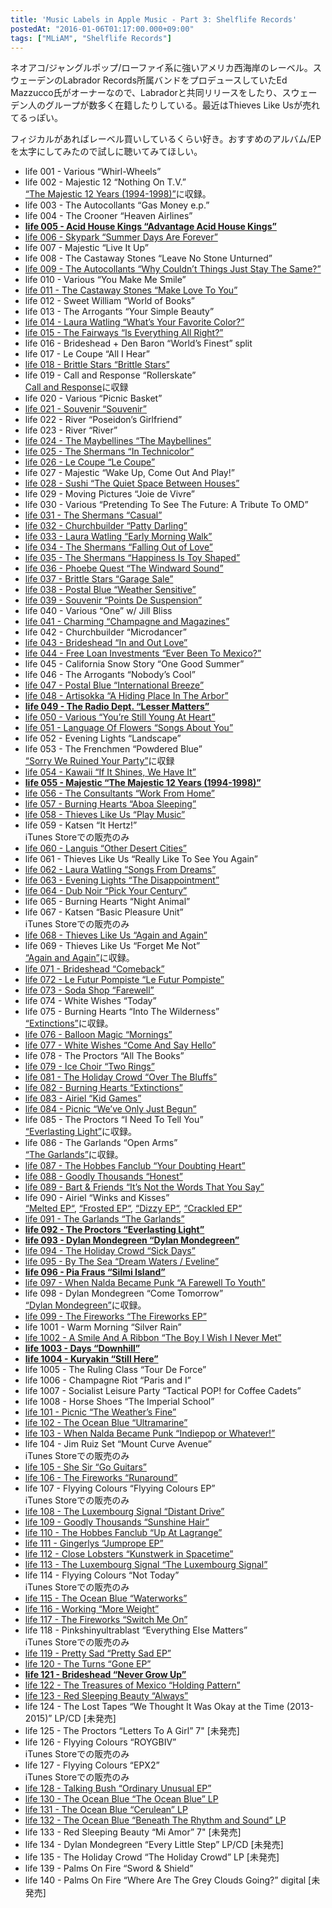 ```yaml
---
title: 'Music Labels in Apple Music - Part 3: Shelflife Records'
postedAt: "2016-01-06T01:17:00.000+09:00"
tags: ["MLiAM", "Shelflife Records"]
---
```


ネオアコ/ジャングルポップ/ローファイ系に強いアメリカ西海岸のレーベル。スウェーデンのLabrador Records所属バンドをプロデュースしていたEd Mazzucco氏がオーナーなので、Labradorと共同リリースをしたり、スウェーデン人のグループが数多く在籍したりしている。最近はThieves Like Usが売れてるっぽい。  

フィジカルがあればレーベル買いしているくらい好き。おすすめのアルバム/EPを太字にしてみたので試しに聴いてみてほしい。

* life 001 - Various “Whirl-Wheels”
* life 002 - Majestic 12 “Nothing On T.V.”  
[“The Majestic 12 Years (1994-1998)”](https://itun.es/jp/VgcTN)に収録。
* life 003 - The Autocollants “Gas Money e.p.”
* life 004 - The Crooner “Heaven Airlines”
* **[life 005 - Acid House Kings “Advantage Acid House Kings”](https://itun.es/jp/4EvMp)**
* [life 006 - Skypark “Summer Days Are Forever”](https://itun.es/jp/y1kYu)
* life 007 - Majestic “Live It Up”
* life 008 - The Castaway Stones “Leave No Stone Unturned”
* [life 009 - The Autocollants “Why Couldn’t Things Just Stay The Same?”](https://itun.es/jp/Q%5FkYu)
* life 010 - Various “You Make Me Smile”
* [life 011 - The Castaway Stones “Make Love To You”](https://itun.es/jp/fhlYu)
* life 012 - Sweet William “World of Books”
* life 013 - The Arrogants “Your Simple Beauty”
* [life 014 - Laura Watling “What’s Your Favorite Color?”](https://itun.es/jp/uVkYu)
* [life 015 - The Fairways “Is Everything All Right?”](https://itun.es/jp/%5FelYu)
* life 016 - Brideshead + Den Baron “World’s Finest” split
* life 017 - Le Coupe “All I Hear”
* [life 018 - Brittle Stars “Brittle Stars”](https://itun.es/jp/RvhLj)
* life 019 - Call and Response “Rollerskate”  
[Call and Response](https://itun.es/jp/7kydn)に収録
* life 020 - Various “Picnic Basket”
* [life 021 - Souvenir “Souvenir”](https://itun.es/jp/wCsvK)
* life 022 - River “Poseidon’s Girlfriend”
* life 023 - River “River”
* [life 024 - The Maybellines “The Maybellines”](https://itun.es/jp/%5FmlYu)
* [life 025 - The Shermans “In Technicolor”](https://itun.es/jp/-QnYu)
* [life 026 - Le Coupe “Le Coupe”](https://itun.es/jp/TPkYu)
* life 027 - Majestic “Wake Up, Come Out And Play!”
* [life 028 - Sushi “The Quiet Space Between Houses”](https://itun.es/jp/GulYu)
* life 029 - Moving Pictures “Joie de Vivre”
* life 030 - Various “Pretending To See The Future: A Tribute To OMD”
* [life 031 - The Shermans “Casual”](https://itun.es/jp/%5FSnYu)
* [life 032 - Churchbuilder “Patty Darling”](https://itun.es/jp/NblYu)
* [life 033 - Laura Watling “Early Morning Walk”](https://itun.es/jp/LLnYu)
* [life 034 - The Shermans “Falling Out of Love”](https://itun.es/jp/jelYu)
* [life 035 - The Shermans “Happiness Is Toy Shaped”](https://itun.es/jp/KcoYu)
* [life 036 - Phoebe Quest “The Windward Sound”](https://itun.es/jp/TSkYu)
* [life 037 - Brittle Stars “Garage Sale”](https://itun.es/jp/db7Lj)
* [life 038 - Postal Blue “Weather Sensitive”](https://itun.es/jp/BxWX%5F)
* [life 039 - Souvenir “Points De Suspension”](https://itun.es/jp/%5FLtvK)
* life 040 - Various “One” w/ Jill Bliss
* [life 041 - Charming “Champagne and Magazines”](https://itun.es/jp/Vxffm)
* life 042 - Churchbuilder “Microdancer”
* [life 043 - Brideshead “In and Out Love”](https://itun.es/jp/v4sCt)
* [life 044 - Free Loan Investments “Ever Been To Mexico?”](https://itun.es/jp/qhlYu)
* life 045 - California Snow Story “One Good Summer”
* life 046 - The Arrogants “Nobody’s Cool”
* [life 047 - Postal Blue “International Breeze”](https://itun.es/jp/g2oZ%5F)
* [life 048 - Artisokka “A Hiding Place In The Arbor”](https://itun.es/jp/i8kYu)
* **[life 049 - The Radio Dept. “Lesser Matters”](https://itun.es/jp/7DFpb)**
* [life 050 - Various “You’re Still Young At Heart”](https://itun.es/jp/HBlYu)
* [life 051 - Language Of Flowers “Songs About You”](https://itun.es/jp/WtlYu)
* life 052 - Evening Lights “Landscape”
* life 053 - The Frenchmen “Powdered Blue”  
[“Sorry We Ruined Your Party”](https://itun.es/jp/tTWIe)に収録
* [life 054 - Kawaii “If It Shines, We Have It”](https://itun.es/jp/iYkYu)
* **[life 055 - Majestic “The Majestic 12 Years (1994-1998)”](https://itun.es/jp/VgcTN)**
* [life 056 - The Consultants “Work From Home”](https://itun.es/jp/JalYu)
* [life 057 - Burning Hearts “Aboa Sleeping”](https://itun.es/jp/7nwkL)
* [life 058 - Thieves Like Us “Play Music”](https://itun.es/jp/wIeyr)
* life 059 - Katsen “It Hertz!”  
iTunes Storeでの販売のみ
* [life 060 - Languis “Other Desert Cities”](https://itun.es/jp/E4Oaj)
* life 061 - Thieves Like Us “Really Like To See You Again”
* [life 062 - Laura Watling “Songs From Dreams”](https://itun.es/jp/bzT0F)
* [life 063 - Evening Lights “The Disappointment”](https://itun.es/jp/gqxWF)
* [life 064 - Dub Noir “Pick Your Century”](https://itun.es/jp/VttQN)
* life 065 - Burning Hearts “Night Animal”
* life 067 - Katsen “Basic Pleasure Unit”  
iTunes Storeでの販売のみ
* [life 068 - Thieves Like Us “Again and Again”](https://itun.es/jp/XAfK9)
* life 069 - Thieves Like Us “Forget Me Not”  
[“Again and Again”](https://itun.es/jp/XAfK9)に収録。
* [life 071 - Brideshead “Comeback”](https://itun.es/jp/jeaHD)
* [life 072 - Le Futur Pompiste “Le Futur Pompiste”](https://itun.es/jp/9GcFy)
* [life 073 - Soda Shop “Farewell”](https://itun.es/jp/75u3y)
* life 074 - White Wishes “Today”
* life 075 - Burning Hearts “Into The Wilderness”  
[“Extinctions”](https://itun.es/jp/U3LE7)に収録。
* [life 076 - Balloon Magic “Mornings”](https://itun.es/jp/-RqlC)
* [life 077 - White Wishes “Come And Say Hello”](https://itun.es/jp/akbsB)
* life 078 - The Proctors “All The Books”
* [life 079 - Ice Choir “Two Rings”](https://itun.es/jp/pWGtC)
* [life 081 - The Holiday Crowd “Over The Bluffs”](https://itun.es/jp/Bj3rD)
* [life 082 - Burning Hearts “Extinctions”](https://itun.es/jp/U3LE7)
* [life 083 - Airiel “Kid Games”](https://itun.es/jp/8eB6E)
* [life 084 - Picnic “We’ve Only Just Begun”](https://itun.es/jp/4b3Y0)
* life 085 - The Proctors “I Need To Tell You”  
[“Everlasting Light”](https://itun.es/jp/EXxNO)に収録。
* life 086 - The Garlands “Open Arms”  
[“The Garlands”](https://itun.es/jp/QBYxI)に収録。
* [life 087 - The Hobbes Fanclub “Your Doubting Heart”](https://itun.es/jp/zy4LG)
* [life 088 - Goodly Thousands “Honest”](https://itun.es/jp/IH8RJ)
* [life 089 - Bart & Friends “It’s Not the Words That You Say”](https://itun.es/jp/s2EZG)
* life 090 - Airiel “Winks and Kisses”  
[“Melted EP“](https://itun.es/jp/7oZIe), [“Frosted EP“](https://itun.es/jp/RYt3e), [“Dizzy EP“](https://itun.es/jp/zoZIe), [“Crackled EP“](https://itun.es/jp/KPWIe)
* [life 091 - The Garlands “The Garlands”](https://itun.es/jp/QBYxI)
* **[life 092 - The Proctors “Everlasting Light”](https://itun.es/jp/EXxNO)**
* **[life 093 - Dylan Mondegreen “Dylan Mondegreen”](https://itun.es/jp/TfddH)**
* [life 094 - The Holiday Crowd “Sick Days”](https://itun.es/jp/ViOmI)
* [life 095 - By The Sea “Dream Waters / Eveline”](https://itun.es/jp/2BYnH)
* **[life 096 - Pia Fraus “Silmi Island”](https://itun.es/jp/Zmkj0)**
* [life 097 - When Nalda Became Punk “A Farewell To Youth”](https://itun.es/jp/2qaXJ)
* life 098 - Dylan Mondegreen “Come Tomorrow”  
[“Dylan Mondegreen”](https://itun.es/jp/TfddH)に収録。
* [life 099 - The Fireworks “The Fireworks EP”](https://itun.es/jp/nunkK)
* life 1001 - Warm Morning “Silver Rain”
* [life 1002 - A Smile And A Ribbon “The Boy I Wish I Never Met”](https://itun.es/jp/M3hpz)
* **[life 1003 - Days “Downhill”](https://itun.es/jp/MOIJz)**
* **[life 1004 - Kuryakin “Still Here”](https://itun.es/jp/1Gt-z)**
* life 1005 - The Ruling Class “Tour De Force”
* life 1006 - Champagne Riot “Paris and I”
* life 1007 - Socialist Leisure Party “Tactical POP! for Coffee Cadets”
* life 1008 - Horse Shoes “The Imperial School”
* [life 101 - Picnic “The Weather’s Fine”](https://itun.es/jp/28B00)
* [life 102 - The Ocean Blue “Ultramarine”](https://itun.es/jp/87V3J)
* [life 103 - When Nalda Became Punk “Indiepop or Whatever!”](https://itun.es/jp/1-QfW)
* life 104 - Jim Ruiz Set “Mount Curve Avenue”  
iTunes Storeでの販売のみ
* [life 105 - She Sir “Go Guitars”](https://itun.es/jp/Es%5FjW)
* [life 106 - The Fireworks “Runaround”](https://itun.es/jp/qlWgS)
* life 107 - Flyying Colours “Flyying Colours EP”  
iTunes Storeでの販売のみ
* [life 108 - The Luxembourg Signal “Distant Drive”](https://itun.es/jp/RhQiZ)
* [life 109 - Goodly Thousands “Sunshine Hair”](https://itun.es/jp/lLJB5)
* [life 110 - The Hobbes Fanclub “Up At Lagrange”](https://itun.es/jp/Q-121)
* [life 111 - Gingerlys “Jumprope EP”](https://itun.es/jp/1HT00)
* [life 112 - Close Lobsters “Kunstwerk in Spacetime”](https://itun.es/jp/gRwd0)
* [life 113 - The Luxembourg Signal “The Luxembourg Signal”](https://itun.es/jp/WMJI2)
* life 114 - Flyying Colours “Not Today”  
iTunes Storeでの販売のみ
* [life 115 - The Ocean Blue “Waterworks”](https://itun.es/jp/pM9a2)
* [life 116 - Working “More Weight”](https://itun.es/jp/kuBO1)
* [life 117 - The Fireworks “Switch Me On”](https://itun.es/jp/pjhr5)
* life 118 - Pinkshinyultrablast “Everything Else Matters”  
iTunes Storeでの販売のみ
* [life 119 - Pretty Sad “Pretty Sad EP”](https://itun.es/jp/8Mou3)
* [life 120 - The Turns “Gone EP”](https://itun.es/jp/3a0N4)
* **[life 121 - Brideshead “Never Grow Up”](http://Brideshead%20%22Never%20Grow%20Up%22)**
* [life 122 - The Treasures of Mexico “Holding Pattern”](https://itun.es/jp/PecM7)
* [life 123 - Red Sleeping Beauty “Always”](https://itun.es/jp/kuH29)
* life 124 - The Lost Tapes “We Thought It Was Okay at the Time (2013-2015)” LP/CD \[未発売\]
* life 125 - The Proctors “Letters To A Girl” 7" \[未発売\]
* life 126 - Flyying Colours “ROYGBIV”  
iTunes Storeでの販売のみ
* life 127 - Flyying Colours “EPX2”  
iTunes Storeでの販売のみ
* [life 128 - Talking Bush “Ordinary Unusual EP”](https://itun.es/jp/ulyg8)
* [life 130 - The Ocean Blue “The Ocean Blue” LP](https://itun.es/jp/sDsas)
* [life 131 - The Ocean Blue “Cerulean” LP](https://itun.es/jp/C6mYd)
* [life 132 - The Ocean Blue “Beneath The Rhythm and Sound” LP](https://itun.es/jp/FdRde)
* life 133 - Red Sleeping Beauty “Mi Amor” 7" \[未発売\]
* life 134 - Dylan Mondegreen “Every Little Step” LP/CD \[未発売\]
* life 135 - The Holiday Crowd “The Holiday Crowd” LP \[未発売\]
* life 139 - Palms On Fire “Sword & Shield”
* life 140 - Palms On Fire “Where Are The Grey Clouds Going?” digital \[未発売\]